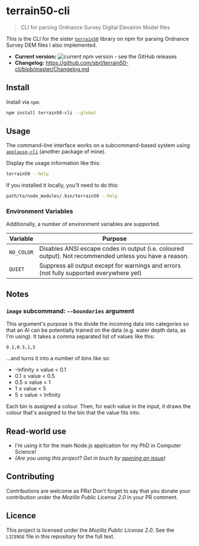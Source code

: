 # terrain50-cli

> CLI for parsing Ordnance Survey Digital Elevation Model files

This is the CLI for the sister [`terrain50`](https://www.npmjs.com/package/terrain50) library on npm for parsing Ordnance Survey DEM files I also implemented.

 - **Current version:** ![current npm version - see the GitHub releases](https://img.shields.io/npm/v/terrain50-cli)
 - **Changelog:** https://github.com/sbrl/terrain50-cli/blob/master/Changelog.md


## Install
Install via `npm`:

```bash
npm install terrain50-cli --global
```


## Usage
The command-line interface works on a subcommand-based system using [`applause-cli`](https://npmjs.org/package/applause-cli) (another package of mine).

Display the usage information like this:

```bash
terrain50 --help
```

If you installed it locally, you'll need to do this:

```bash
path/to/node_modules/.bin/terrain50 --help
```

### Environment Variables
Additionally, a number of environment variables are supported.

Variable    | Purpose
------------|-----------------------------
`NO_COLOR`  | Disables ANSI escape codes in output (i.e. coloured output). Not recommended unless you have a reason.
`QUIET`     | Suppress all output except for warnings and errors (not fully supported everywhere yet)


## Notes

### `image` subcommand: `--boundaries` argument
This argument's purpose is the divide the incoming data into categories so that an AI can be potentially trained on the data (e.g. water depth data, as I'm using). It takes a comma separated list of values like this:

```
0.1,0.5,1,5
```

...and turns it into a number of bins like so:

 - -Infinity ≤ value < 0.1
 - 0.1 ≤ value < 0.5
 - 0.5 ≤ value < 1
 - 1 ≤ value < 5
 - 5 ≤ value < Infinity

Each bin is assigned a colour. Then, for each value in the input, it draws the colour that's assigned to the bin that the value fits into.


## Read-world use
 - I'm using it for the main Node.js application for my PhD in Computer Science!
 - _(Are you using this project? Get in touch by [opening an issue](https://github.com/sbrl/terrain50/issues/new))_


## Contributing
Contributions are welcome as PRs! Don't forget to say that you donate your contribution under the _Mozilla Public License 2.0_ in your PR comment.


## Licence
This project is licensed under the _Mozilla Public License 2.0_. See the `LICENSE` file in this repository for the full text.
